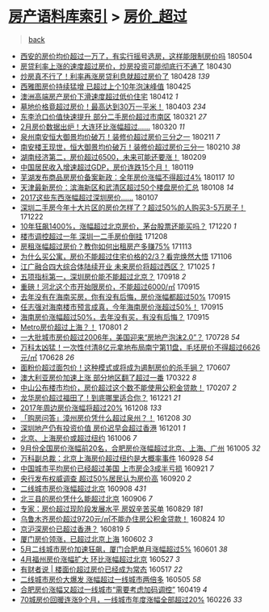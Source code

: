 [房产语料库索引](../../README.md)  > [房价_超过](房价_超过.md)
====
> [back](../README.md)

- [西安的房价均价超过一万了，有实行摇号选房，这样能限制房价吗](http://jkwz.applinzi.com/ittc/7099351283553272842.html#%E8%A5%BF%E5%AE%89%E7%9A%84%E6%88%BF%E4%BB%B7%E5%9D%87%E4%BB%B7%E8%B6%85%E8%BF%87%E4%B8%80%E4%B8%87%E4%BA%86%EF%BC%8C%E6%9C%89%E5%AE%9E%E8%A1%8C%E6%91%87%E5%8F%B7%E9%80%89%E6%88%BF%EF%BC%8C%E8%BF%99%E6%A0%B7%E8%83%BD%E9%99%90%E5%88%B6%E6%88%BF%E4%BB%B7%E5%90%97) 180504  
- [房贷利率上涨的速度超过房价，炒房投资可能彻底行不通了](http://jkwz.applinzi.com/ittc/7097711911049364497.html#%E6%88%BF%E8%B4%B7%E5%88%A9%E7%8E%87%E4%B8%8A%E6%B6%A8%E7%9A%84%E9%80%9F%E5%BA%A6%E8%B6%85%E8%BF%87%E6%88%BF%E4%BB%B7%EF%BC%8C%E7%82%92%E6%88%BF%E6%8A%95%E8%B5%84%E5%8F%AF%E8%83%BD%E5%BD%BB%E5%BA%95%E8%A1%8C%E4%B8%8D%E9%80%9A%E4%BA%86) 180430  
- [炒房真不行了！利率再涨房贷利息就超过房价了](http://jkwz.applinzi.com/ittc/7097094198685860870.html#%E7%82%92%E6%88%BF%E7%9C%9F%E4%B8%8D%E8%A1%8C%E4%BA%86%EF%BC%81%E5%88%A9%E7%8E%87%E5%86%8D%E6%B6%A8%E6%88%BF%E8%B4%B7%E5%88%A9%E6%81%AF%E5%B0%B1%E8%B6%85%E8%BF%87%E6%88%BF%E4%BB%B7%E4%BA%86) 180428 *139* 
- [西雅图房价持续猛增 已超过上个10年泡沫峰值](http://jkwz.applinzi.com/ittc/7095825428898120714.html#%E8%A5%BF%E9%9B%85%E5%9B%BE%E6%88%BF%E4%BB%B7%E6%8C%81%E7%BB%AD%E7%8C%9B%E5%A2%9E+%E5%B7%B2%E8%B6%85%E8%BF%87%E4%B8%8A%E4%B8%AA10%E5%B9%B4%E6%B3%A1%E6%B2%AB%E5%B3%B0%E5%80%BC) 180425  
- [澳洲高端房产房价下滑速度超过低价住宅](http://jkwz.applinzi.com/ittc/7091132635185415178.html#%E6%BE%B3%E6%B4%B2%E9%AB%98%E7%AB%AF%E6%88%BF%E4%BA%A7%E6%88%BF%E4%BB%B7%E4%B8%8B%E6%BB%91%E9%80%9F%E5%BA%A6%E8%B6%85%E8%BF%87%E4%BD%8E%E4%BB%B7%E4%BD%8F%E5%AE%85) 180412 *1* 
- [墓地价格竟超过房价！最高达到30万一平米！](http://jkwz.applinzi.com/ittc/7087776878020789259.html#%E5%A2%93%E5%9C%B0%E4%BB%B7%E6%A0%BC%E7%AB%9F%E8%B6%85%E8%BF%87%E6%88%BF%E4%BB%B7%EF%BC%81%E6%9C%80%E9%AB%98%E8%BE%BE%E5%88%B030%E4%B8%87%E4%B8%80%E5%B9%B3%E7%B1%B3%EF%BC%81) 180403 *234* 
- [东李沧口价值快速提升 部分二手房价超过市南区](http://jkwz.applinzi.com/ittc/7082830828059231243.html#%E4%B8%9C%E6%9D%8E%E6%B2%A7%E5%8F%A3%E4%BB%B7%E5%80%BC%E5%BF%AB%E9%80%9F%E6%8F%90%E5%8D%87+%E9%83%A8%E5%88%86%E4%BA%8C%E6%89%8B%E6%88%BF%E4%BB%B7%E8%B6%85%E8%BF%87%E5%B8%82%E5%8D%97%E5%8C%BA) 180321 *27* 
- [2月房价数据出炉！大连环比涨幅超过……](http://jkwz.applinzi.com/ittc/7082410257127310343.html#2%E6%9C%88%E6%88%BF%E4%BB%B7%E6%95%B0%E6%8D%AE%E5%87%BA%E7%82%89%EF%BC%81%E5%A4%A7%E8%BF%9E%E7%8E%AF%E6%AF%94%E6%B6%A8%E5%B9%85%E8%B6%85%E8%BF%87%E2%80%A6%E2%80%A6) 180320 *11* 
- [泉州南安恒大御景均价破万！装修价超过房价三分之一](http://jkwz.applinzi.com/ittc/7068794761479980043.html#%E6%B3%89%E5%B7%9E%E5%8D%97%E5%AE%89%E6%81%92%E5%A4%A7%E5%BE%A1%E6%99%AF%E5%9D%87%E4%BB%B7%E7%A0%B4%E4%B8%87%EF%BC%81%E8%A3%85%E4%BF%AE%E4%BB%B7%E8%B6%85%E8%BF%87%E6%88%BF%E4%BB%B7%E4%B8%89%E5%88%86%E4%B9%8B%E4%B8%80) 180211 *7* 
- [南安楼王现世，恒大御景均价破万！装修价超过房价三分一](http://jkwz.applinzi.com/ittc/7068552423738442762.html#%E5%8D%97%E5%AE%89%E6%A5%BC%E7%8E%8B%E7%8E%B0%E4%B8%96%EF%BC%8C%E6%81%92%E5%A4%A7%E5%BE%A1%E6%99%AF%E5%9D%87%E4%BB%B7%E7%A0%B4%E4%B8%87%EF%BC%81%E8%A3%85%E4%BF%AE%E4%BB%B7%E8%B6%85%E8%BF%87%E6%88%BF%E4%BB%B7%E4%B8%89%E5%88%86%E4%B8%80) 180210 *38* 
- [湖南经济第二，房价超过6500，未来可能还要涨！](http://jkwz.applinzi.com/ittc/7068011031144432650.html#%E6%B9%96%E5%8D%97%E7%BB%8F%E6%B5%8E%E7%AC%AC%E4%BA%8C%EF%BC%8C%E6%88%BF%E4%BB%B7%E8%B6%85%E8%BF%876500%EF%BC%8C%E6%9C%AA%E6%9D%A5%E5%8F%AF%E8%83%BD%E8%BF%98%E8%A6%81%E6%B6%A8%EF%BC%81) 180209  
- [中国居民收入增速超过GDP，房价连跌15个月！](http://jkwz.applinzi.com/ittc/7060332304298148875.html#%E4%B8%AD%E5%9B%BD%E5%B1%85%E6%B0%91%E6%94%B6%E5%85%A5%E5%A2%9E%E9%80%9F%E8%B6%85%E8%BF%87GDP%EF%BC%8C%E6%88%BF%E4%BB%B7%E8%BF%9E%E8%B7%8C15%E4%B8%AA%E6%9C%88%EF%BC%81) 180119  
- [芜湖发布商品房房价备案新政：全年房价涨幅不得超过4%](http://jkwz.applinzi.com/ittc/7059562482333385735.html#%E8%8A%9C%E6%B9%96%E5%8F%91%E5%B8%83%E5%95%86%E5%93%81%E6%88%BF%E6%88%BF%E4%BB%B7%E5%A4%87%E6%A1%88%E6%96%B0%E6%94%BF%EF%BC%9A%E5%85%A8%E5%B9%B4%E6%88%BF%E4%BB%B7%E6%B6%A8%E5%B9%85%E4%B8%8D%E5%BE%97%E8%B6%85%E8%BF%874%25) 180117 *10* 
- [天津最新房价：滨海新区和武清区超过50个楼盘房价汇总](http://jkwz.applinzi.com/ittc/7056285632517637127.html#%E5%A4%A9%E6%B4%A5%E6%9C%80%E6%96%B0%E6%88%BF%E4%BB%B7%EF%BC%9A%E6%BB%A8%E6%B5%B7%E6%96%B0%E5%8C%BA%E5%92%8C%E6%AD%A6%E6%B8%85%E5%8C%BA%E8%B6%85%E8%BF%8750%E4%B8%AA%E6%A5%BC%E7%9B%98%E6%88%BF%E4%BB%B7%E6%B1%87%E6%80%BB) 180108 *14* 
- [2017这些东西涨幅超过深圳房价……](http://jkwz.applinzi.com/ittc/7055773194298852368.html#2017%E8%BF%99%E4%BA%9B%E4%B8%9C%E8%A5%BF%E6%B6%A8%E5%B9%85%E8%B6%85%E8%BF%87%E6%B7%B1%E5%9C%B3%E6%88%BF%E4%BB%B7%E2%80%A6%E2%80%A6) 180107  
- [深圳二手房今年十大片区的房价怎样了？超过50%的人购买3-5万房子！](http://jkwz.applinzi.com/ittc/7049821293816316944.html#%E6%B7%B1%E5%9C%B3%E4%BA%8C%E6%89%8B%E6%88%BF%E4%BB%8A%E5%B9%B4%E5%8D%81%E5%A4%A7%E7%89%87%E5%8C%BA%E7%9A%84%E6%88%BF%E4%BB%B7%E6%80%8E%E6%A0%B7%E4%BA%86%EF%BC%9F%E8%B6%85%E8%BF%8750%25%E7%9A%84%E4%BA%BA%E8%B4%AD%E4%B9%B03-5%E4%B8%87%E6%88%BF%E5%AD%90%EF%BC%81) 171222  
- [10年狂飙1400%，涨幅超过北京房价，茅台股票还能买吗？](http://jkwz.applinzi.com/ittc/7049299931955725329.html#10%E5%B9%B4%E7%8B%82%E9%A3%991400%25%EF%BC%8C%E6%B6%A8%E5%B9%85%E8%B6%85%E8%BF%87%E5%8C%97%E4%BA%AC%E6%88%BF%E4%BB%B7%EF%BC%8C%E8%8C%85%E5%8F%B0%E8%82%A1%E7%A5%A8%E8%BF%98%E8%83%BD%E4%B9%B0%E5%90%97%EF%BC%9F) 171220 *1* 
- [楼市调控超过一年 深圳一二手房价倒挂](http://jkwz.applinzi.com/ittc/7044616105044214800.html#%E6%A5%BC%E5%B8%82%E8%B0%83%E6%8E%A7%E8%B6%85%E8%BF%87%E4%B8%80%E5%B9%B4+%E6%B7%B1%E5%9C%B3%E4%B8%80%E4%BA%8C%E6%89%8B%E6%88%BF%E4%BB%B7%E5%80%92%E6%8C%82) 171208  
- [房租涨幅超过房价？教你如何出租房产多赚75%](http://jkwz.applinzi.com/ittc/7035375476778992657.html#%E6%88%BF%E7%A7%9F%E6%B6%A8%E5%B9%85%E8%B6%85%E8%BF%87%E6%88%BF%E4%BB%B7%EF%BC%9F%E6%95%99%E4%BD%A0%E5%A6%82%E4%BD%95%E5%87%BA%E7%A7%9F%E6%88%BF%E4%BA%A7%E5%A4%9A%E8%B5%9A75%25) 171113  
- [为什么买公寓，房价不能超过住宅价格的2/3？看完焕然大悟](http://jkwz.applinzi.com/ittc/7032880997383799824.html#%E4%B8%BA%E4%BB%80%E4%B9%88%E4%B9%B0%E5%85%AC%E5%AF%93%EF%BC%8C%E6%88%BF%E4%BB%B7%E4%B8%8D%E8%83%BD%E8%B6%85%E8%BF%87%E4%BD%8F%E5%AE%85%E4%BB%B7%E6%A0%BC%E7%9A%842%2F3%EF%BC%9F%E7%9C%8B%E5%AE%8C%E7%84%95%E7%84%B6%E5%A4%A7%E6%82%9F) 171106  
- [江广融合四大综合体陆续开业 未来房价将超过西区？](http://jkwz.applinzi.com/ittc/7028333789284140048.html#%E6%B1%9F%E5%B9%BF%E8%9E%8D%E5%90%88%E5%9B%9B%E5%A4%A7%E7%BB%BC%E5%90%88%E4%BD%93%E9%99%86%E7%BB%AD%E5%BC%80%E4%B8%9A+%E6%9C%AA%E6%9D%A5%E6%88%BF%E4%BB%B7%E5%B0%86%E8%B6%85%E8%BF%87%E8%A5%BF%E5%8C%BA%EF%BC%9F) 171025 *1* 
- [五项指标第一，深圳房价能不能超过北京？](http://jkwz.applinzi.com/ittc/7014679932444345360.html#%E4%BA%94%E9%A1%B9%E6%8C%87%E6%A0%87%E7%AC%AC%E4%B8%80%EF%BC%8C%E6%B7%B1%E5%9C%B3%E6%88%BF%E4%BB%B7%E8%83%BD%E4%B8%8D%E8%83%BD%E8%B6%85%E8%BF%87%E5%8C%97%E4%BA%AC%EF%BC%9F) 170918 *2* 
- [重磅！河北这个市开始限房价，不能超过6000/㎡](http://jkwz.applinzi.com/ittc/7013598656471761681.html#%E9%87%8D%E7%A3%85%EF%BC%81%E6%B2%B3%E5%8C%97%E8%BF%99%E4%B8%AA%E5%B8%82%E5%BC%80%E5%A7%8B%E9%99%90%E6%88%BF%E4%BB%B7%EF%BC%8C%E4%B8%8D%E8%83%BD%E8%B6%85%E8%BF%876000%2F%E3%8E%A1) 170915  
- [去年没有在海南买房，你有没有后悔，房价涨幅都超过50%](http://jkwz.applinzi.com/ittc/7013588291188949776.html#%E5%8E%BB%E5%B9%B4%E6%B2%A1%E6%9C%89%E5%9C%A8%E6%B5%B7%E5%8D%97%E4%B9%B0%E6%88%BF%EF%BC%8C%E4%BD%A0%E6%9C%89%E6%B2%A1%E6%9C%89%E5%90%8E%E6%82%94%EF%BC%8C%E6%88%BF%E4%BB%B7%E6%B6%A8%E5%B9%85%E9%83%BD%E8%B6%85%E8%BF%8750%25) 170915  
- [任志强对海南楼市预言成真，今年海南房价涨超过50%！](http://jkwz.applinzi.com/ittc/7013571998343758865.html#%E4%BB%BB%E5%BF%97%E5%BC%BA%E5%AF%B9%E6%B5%B7%E5%8D%97%E6%A5%BC%E5%B8%82%E9%A2%84%E8%A8%80%E6%88%90%E7%9C%9F%EF%BC%8C%E4%BB%8A%E5%B9%B4%E6%B5%B7%E5%8D%97%E6%88%BF%E4%BB%B7%E6%B6%A8%E8%B6%85%E8%BF%8750%25%EF%BC%81) 170915  
- [海南房价涨幅超过50%，去年没有买，有没有后悔？](http://jkwz.applinzi.com/ittc/7013571998297621521.html#%E6%B5%B7%E5%8D%97%E6%88%BF%E4%BB%B7%E6%B6%A8%E5%B9%85%E8%B6%85%E8%BF%8750%25%EF%BC%8C%E5%8E%BB%E5%B9%B4%E6%B2%A1%E6%9C%89%E4%B9%B0%EF%BC%8C%E6%9C%89%E6%B2%A1%E6%9C%89%E5%90%8E%E6%82%94%EF%BC%9F) 170915  
- [Metro房价超过上海？！](http://jkwz.applinzi.com/ittc/6996782874827949072.html#Metro%E6%88%BF%E4%BB%B7%E8%B6%85%E8%BF%87%E4%B8%8A%E6%B5%B7%EF%BC%9F%EF%BC%81) 170801 *2* 
- [一大批城市房价超过2006年，美国迎来“房地产泡沫2.0”？](http://jkwz.applinzi.com/ittc/6995383118838891537.html#%E4%B8%80%E5%A4%A7%E6%89%B9%E5%9F%8E%E5%B8%82%E6%88%BF%E4%BB%B7%E8%B6%85%E8%BF%872006%E5%B9%B4%EF%BC%8C%E7%BE%8E%E5%9B%BD%E8%BF%8E%E6%9D%A5%E2%80%9C%E6%88%BF%E5%9C%B0%E4%BA%A7%E6%B3%A1%E6%B2%AB2.0%E2%80%9D%EF%BC%9F) 170728 *54* 
- [万科太凶猛！一次性付清8亿元拿地布局南宁第11盘，毛坯房价不得超过6626元/㎡](http://jkwz.applinzi.com/ittc/6984190445817955332.html#%E4%B8%87%E7%A7%91%E5%A4%AA%E5%87%B6%E7%8C%9B%EF%BC%81%E4%B8%80%E6%AC%A1%E6%80%A7%E4%BB%98%E6%B8%858%E4%BA%BF%E5%85%83%E6%8B%BF%E5%9C%B0%E5%B8%83%E5%B1%80%E5%8D%97%E5%AE%81%E7%AC%AC11%E7%9B%98%EF%BC%8C%E6%AF%9B%E5%9D%AF%E6%88%BF%E4%BB%B7%E4%B8%8D%E5%BE%97%E8%B6%85%E8%BF%876626%E5%85%83%2F%E3%8E%A1) 170628 *26* 
- [面粉价超过面包价！这种模式或将成为遏制房价的杀手锏？](http://jkwz.applinzi.com/ittc/6976393283642065925.html#%E9%9D%A2%E7%B2%89%E4%BB%B7%E8%B6%85%E8%BF%87%E9%9D%A2%E5%8C%85%E4%BB%B7%EF%BC%81%E8%BF%99%E7%A7%8D%E6%A8%A1%E5%BC%8F%E6%88%96%E5%B0%86%E6%88%90%E4%B8%BA%E9%81%8F%E5%88%B6%E6%88%BF%E4%BB%B7%E7%9A%84%E6%9D%80%E6%89%8B%E9%94%8F%EF%BC%9F) 170607  
- [澳大利亚房价加速上涨 部分地区翻了超过一番](http://jkwz.applinzi.com/ittc/6947745667341616132.html#%E6%BE%B3%E5%A4%A7%E5%88%A9%E4%BA%9A%E6%88%BF%E4%BB%B7%E5%8A%A0%E9%80%9F%E4%B8%8A%E6%B6%A8+%E9%83%A8%E5%88%86%E5%9C%B0%E5%8C%BA%E7%BF%BB%E4%BA%86%E8%B6%85%E8%BF%87%E4%B8%80%E7%95%AA) 170322 *8* 
- [中山公布楼市均价，房价超过这个数不能使用公积金贷款！](http://jkwz.applinzi.com/ittc/6931880886017721348.html#%E4%B8%AD%E5%B1%B1%E5%85%AC%E5%B8%83%E6%A5%BC%E5%B8%82%E5%9D%87%E4%BB%B7%EF%BC%8C%E6%88%BF%E4%BB%B7%E8%B6%85%E8%BF%87%E8%BF%99%E4%B8%AA%E6%95%B0%E4%B8%8D%E8%83%BD%E4%BD%BF%E7%94%A8%E5%85%AC%E7%A7%AF%E9%87%91%E8%B4%B7%E6%AC%BE%EF%BC%81) 170207 *2* 
- [龙华房价超过福田了！到底哪里适合你？](http://jkwz.applinzi.com/ittc/6914150653537813508.html#%E9%BE%99%E5%8D%8E%E6%88%BF%E4%BB%B7%E8%B6%85%E8%BF%87%E7%A6%8F%E7%94%B0%E4%BA%86%EF%BC%81%E5%88%B0%E5%BA%95%E5%93%AA%E9%87%8C%E9%80%82%E5%90%88%E4%BD%A0%EF%BC%9F) 161221 *21* 
- [2017年周边房价涨幅将超过20%](http://jkwz.applinzi.com/ittc/6909328321799521285.html#2017%E5%B9%B4%E5%91%A8%E8%BE%B9%E6%88%BF%E4%BB%B7%E6%B6%A8%E5%B9%85%E5%B0%86%E8%B6%85%E8%BF%8720%25) 161208 *133* 
- [「购房问答」漳州房价凭什么超过泉州？！](http://jkwz.applinzi.com/ittc/6909286837352137733.html#%E3%80%8C%E8%B4%AD%E6%88%BF%E9%97%AE%E7%AD%94%E3%80%8D%E6%BC%B3%E5%B7%9E%E6%88%BF%E4%BB%B7%E5%87%AD%E4%BB%80%E4%B9%88%E8%B6%85%E8%BF%87%E6%B3%89%E5%B7%9E%EF%BC%9F%EF%BC%81) 161208 *30* 
- [深圳地产仍有投资价值 房价迟早会超过香港](http://jkwz.applinzi.com/ittc/6906608151884727301.html#%E6%B7%B1%E5%9C%B3%E5%9C%B0%E4%BA%A7%E4%BB%8D%E6%9C%89%E6%8A%95%E8%B5%84%E4%BB%B7%E5%80%BC+%E6%88%BF%E4%BB%B7%E8%BF%9F%E6%97%A9%E4%BC%9A%E8%B6%85%E8%BF%87%E9%A6%99%E6%B8%AF) 161201 *1* 
- [北京、上海房价或超过纽约](http://jkwz.applinzi.com/ittc/6885935390908744708.html#%E5%8C%97%E4%BA%AC%E3%80%81%E4%B8%8A%E6%B5%B7%E6%88%BF%E4%BB%B7%E6%88%96%E8%B6%85%E8%BF%87%E7%BA%BD%E7%BA%A6) 161006 *7* 
- [9月份全国房价涨幅前20名，合肥房价涨幅超过北京、上海、广州](http://jkwz.applinzi.com/ittc/6885640696978998276.html#9%E6%9C%88%E4%BB%BD%E5%85%A8%E5%9B%BD%E6%88%BF%E4%BB%B7%E6%B6%A8%E5%B9%85%E5%89%8D20%E5%90%8D%EF%BC%8C%E5%90%88%E8%82%A5%E6%88%BF%E4%BB%B7%E6%B6%A8%E5%B9%85%E8%B6%85%E8%BF%87%E5%8C%97%E4%BA%AC%E3%80%81%E4%B8%8A%E6%B5%B7%E3%80%81%E5%B9%BF%E5%B7%9E) 161005 *32* 
- [万科副总裁：北京上海房价超过纽约是大概率事件](http://jkwz.applinzi.com/ittc/6882964187701052420.html#%E4%B8%87%E7%A7%91%E5%89%AF%E6%80%BB%E8%A3%81%EF%BC%9A%E5%8C%97%E4%BA%AC%E4%B8%8A%E6%B5%B7%E6%88%BF%E4%BB%B7%E8%B6%85%E8%BF%87%E7%BA%BD%E7%BA%A6%E6%98%AF%E5%A4%A7%E6%A6%82%E7%8E%87%E4%BA%8B%E4%BB%B6) 160928 *54* 
- [中国城市平均房价已经超过美国 上市房企3成半亏损](http://jkwz.applinzi.com/ittc/6880373884544615429.html#%E4%B8%AD%E5%9B%BD%E5%9F%8E%E5%B8%82%E5%B9%B3%E5%9D%87%E6%88%BF%E4%BB%B7%E5%B7%B2%E7%BB%8F%E8%B6%85%E8%BF%87%E7%BE%8E%E5%9B%BD+%E4%B8%8A%E5%B8%82%E6%88%BF%E4%BC%813%E6%88%90%E5%8D%8A%E4%BA%8F%E6%8D%9F) 160921 *7* 
- [央行发布权威调查 超过50%居民认为房价高](http://jkwz.applinzi.com/ittc/6879590901759886340.html#%E5%A4%AE%E8%A1%8C%E5%8F%91%E5%B8%83%E6%9D%83%E5%A8%81%E8%B0%83%E6%9F%A5+%E8%B6%85%E8%BF%8750%25%E5%B1%85%E6%B0%91%E8%AE%A4%E4%B8%BA%E6%88%BF%E4%BB%B7%E9%AB%98) 160920 *2* 
- [二线城市房价涨幅超过北京](http://jkwz.applinzi.com/ittc/6875303794707006469.html#%E4%BA%8C%E7%BA%BF%E5%9F%8E%E5%B8%82%E6%88%BF%E4%BB%B7%E6%B6%A8%E5%B9%85%E8%B6%85%E8%BF%87%E5%8C%97%E4%BA%AC) 160908 *431* 
- [北三县的房价凭什么能超过北京](http://jkwz.applinzi.com/ittc/6874750956843041797.html#%E5%8C%97%E4%B8%89%E5%8E%BF%E7%9A%84%E6%88%BF%E4%BB%B7%E5%87%AD%E4%BB%80%E4%B9%88%E8%83%BD%E8%B6%85%E8%BF%87%E5%8C%97%E4%BA%AC) 160906 *7* 
- [专家：房价超过现阶段发展水平 房奴辛苦买单](http://jkwz.applinzi.com/ittc/6871835737573557253.html#%E4%B8%93%E5%AE%B6%EF%BC%9A%E6%88%BF%E4%BB%B7%E8%B6%85%E8%BF%87%E7%8E%B0%E9%98%B6%E6%AE%B5%E5%8F%91%E5%B1%95%E6%B0%B4%E5%B9%B3+%E6%88%BF%E5%A5%B4%E8%BE%9B%E8%8B%A6%E4%B9%B0%E5%8D%95) 160829 *181* 
- [乌鲁木齐房价超过9720元/㎡不能办住房公积金贷款！](http://jkwz.applinzi.com/ittc/6869915916007113732.html#%E4%B9%8C%E9%B2%81%E6%9C%A8%E9%BD%90%E6%88%BF%E4%BB%B7%E8%B6%85%E8%BF%879720%E5%85%83%2F%E3%8E%A1%E4%B8%8D%E8%83%BD%E5%8A%9E%E4%BD%8F%E6%88%BF%E5%85%AC%E7%A7%AF%E9%87%91%E8%B4%B7%E6%AC%BE%EF%BC%81) 160824 *10* 
- [京沪深房价已超过香港？](http://jkwz.applinzi.com/ittc/6868009995727291396.html#%E4%BA%AC%E6%B2%AA%E6%B7%B1%E6%88%BF%E4%BB%B7%E5%B7%B2%E8%B6%85%E8%BF%87%E9%A6%99%E6%B8%AF%EF%BC%9F) 160819 *5* 
- [厦门房价领涨，已超过北京上海](http://jkwz.applinzi.com/ittc/6839065930730324996.html#%E5%8E%A6%E9%97%A8%E6%88%BF%E4%BB%B7%E9%A2%86%E6%B6%A8%EF%BC%8C%E5%B7%B2%E8%B6%85%E8%BF%87%E5%8C%97%E4%BA%AC%E4%B8%8A%E6%B5%B7) 160602 *3* 
- [5月二线城市房价加速狂飙，厦门合肥单月涨幅超过5%](http://jkwz.applinzi.com/ittc/6838646692093887493.html#5%E6%9C%88%E4%BA%8C%E7%BA%BF%E5%9F%8E%E5%B8%82%E6%88%BF%E4%BB%B7%E5%8A%A0%E9%80%9F%E7%8B%82%E9%A3%99%EF%BC%8C%E5%8E%A6%E9%97%A8%E5%90%88%E8%82%A5%E5%8D%95%E6%9C%88%E6%B6%A8%E5%B9%85%E8%B6%85%E8%BF%875%25) 160601 *38* 
- [4月福州房价涨幅扩大 环比涨幅超过北京](http://jkwz.applinzi.com/ittc/6836856826473481220.html#4%E6%9C%88%E7%A6%8F%E5%B7%9E%E6%88%BF%E4%BB%B7%E6%B6%A8%E5%B9%85%E6%89%A9%E5%A4%A7+%E7%8E%AF%E6%AF%94%E6%B6%A8%E5%B9%85%E8%B6%85%E8%BF%87%E5%8C%97%E4%BA%AC) 160527 *3* 
- [有财者说 | 楼面价超过房价已经成为常态](http://jkwz.applinzi.com/ittc/6833125786923844612.html#%E6%9C%89%E8%B4%A2%E8%80%85%E8%AF%B4+%7C+%E6%A5%BC%E9%9D%A2%E4%BB%B7%E8%B6%85%E8%BF%87%E6%88%BF%E4%BB%B7%E5%B7%B2%E7%BB%8F%E6%88%90%E4%B8%BA%E5%B8%B8%E6%80%81) 160517 *22* 
- [二线城市房价大爆发 涨幅超过一线城市两倍多](http://jkwz.applinzi.com/ittc/6828750851271033861.html#%E4%BA%8C%E7%BA%BF%E5%9F%8E%E5%B8%82%E6%88%BF%E4%BB%B7%E5%A4%A7%E7%88%86%E5%8F%91+%E6%B6%A8%E5%B9%85%E8%B6%85%E8%BF%87%E4%B8%80%E7%BA%BF%E5%9F%8E%E5%B8%82%E4%B8%A4%E5%80%8D%E5%A4%9A) 160505 *58* 
- [合肥房价涨幅又超过一线城市“需要考虑加码调控”](http://jkwz.applinzi.com/ittc/6822714100899382277.html#%E5%90%88%E8%82%A5%E6%88%BF%E4%BB%B7%E6%B6%A8%E5%B9%85%E5%8F%88%E8%B6%85%E8%BF%87%E4%B8%80%E7%BA%BF%E5%9F%8E%E5%B8%82%E2%80%9C%E9%9C%80%E8%A6%81%E8%80%83%E8%99%91%E5%8A%A0%E7%A0%81%E8%B0%83%E6%8E%A7%E2%80%9D) 160419 *4* 
- [70城房价回暖连涨9个月，一线城市年度涨幅全部超过20%](http://jkwz.applinzi.com/ittc/6803096247019766788.html#70%E5%9F%8E%E6%88%BF%E4%BB%B7%E5%9B%9E%E6%9A%96%E8%BF%9E%E6%B6%A89%E4%B8%AA%E6%9C%88%EF%BC%8C%E4%B8%80%E7%BA%BF%E5%9F%8E%E5%B8%82%E5%B9%B4%E5%BA%A6%E6%B6%A8%E5%B9%85%E5%85%A8%E9%83%A8%E8%B6%85%E8%BF%8720%25) 160226 *33* 
